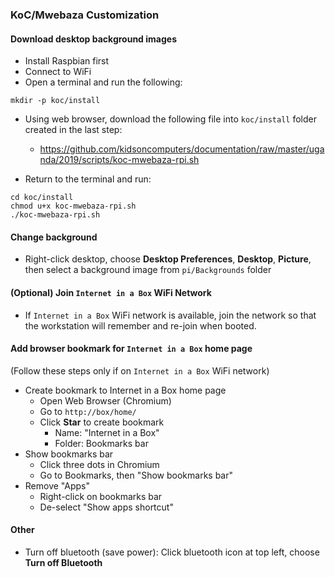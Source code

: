 ### KoC/Mwebaza Customization

#### Download desktop background images
* Install Raspbian first
* Connect to WiFi
* Open a terminal and run the following:
```
mkdir -p koc/install
```

* Using web browser, download the following file into `koc/install` folder created in the last step:
  * https://github.com/kidsoncomputers/documentation/raw/master/uganda/2019/scripts/koc-mwebaza-rpi.sh

* Return to the terminal and run:
```
cd koc/install
chmod u+x koc-mwebaza-rpi.sh
./koc-mwebaza-rpi.sh
```

#### Change background

* Right-click desktop, choose **Desktop Preferences**, **Desktop**, **Picture**, then select a background image from `pi/Backgrounds` folder

#### (Optional) Join `Internet in a Box` WiFi Network
* If `Internet in a Box` WiFi network is available, join the network so that the  workstation will remember and re-join when booted.

#### Add browser bookmark for `Internet in a Box` home page
(Follow these steps only if on `Internet in a Box` WiFi network)
* Create bookmark to Internet in a Box home page
  * Open Web Browser (Chromium)
  * Go to `http://box/home/`
  * Click **Star** to create bookmark
    * Name: "Internet in a Box"
    * Folder: Bookmarks bar
* Show bookmarks bar
  * Click three dots in Chromium
  * Go to Bookmarks, then "Show bookmarks bar"
* Remove "Apps"
  * Right-click on bookmarks bar
  * De-select "Show apps shortcut"

#### Other
* Turn off bluetooth (save power): Click bluetooth icon at top left, choose **Turn off Bluetooth**
